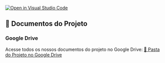 [![Open in Visual Studio Code](https://classroom.github.com/assets/open-in-vscode-2e0aaae1b6195c2367325f4f02e2d04e9abb55f0b24a779b69b11b9e10269abc.svg)](https://classroom.github.com/online_ide?assignment_repo_id=19567065&assignment_repo_type=AssignmentRepo)

## 📁 Documentos do Projeto

### Google Drive
Acesse todos os nossos documentos do projeto no Google Drive:
[📂 Pasta do Projeto no Google Drive](https://drive.google.com/drive/folders/1UG4TivQOjPDJijJumxTAVvtEXzEjuIJ2?usp=share_link)